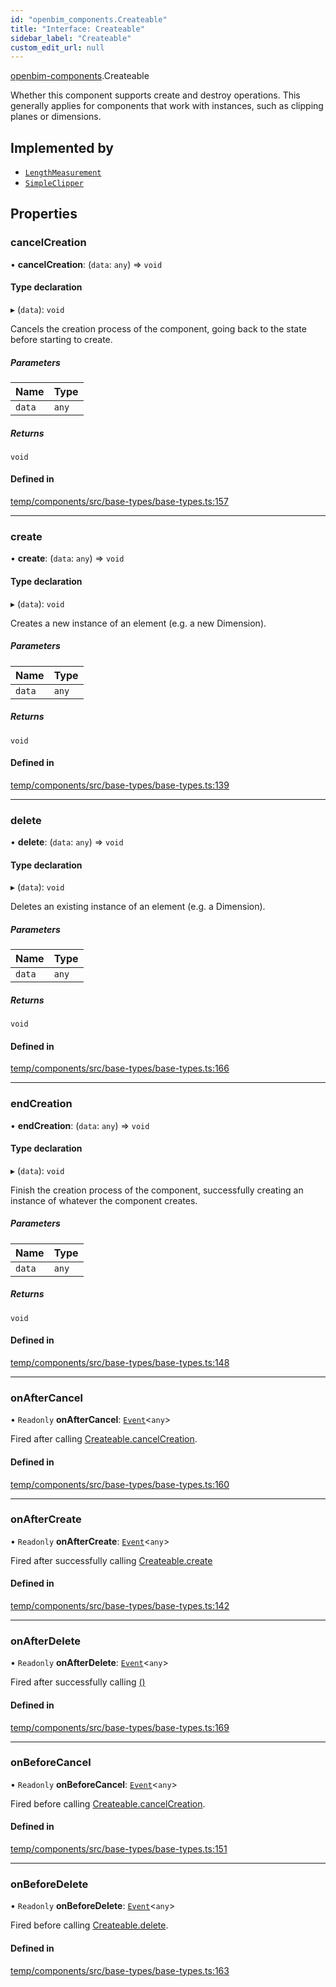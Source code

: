 ```yaml
---
id: "openbim_components.Createable"
title: "Interface: Createable"
sidebar_label: "Createable"
custom_edit_url: null
---
```


[openbim-components](../modules/openbim_components.md).Createable

Whether this component supports create and destroy operations. This generally
applies for components that work with instances, such as clipping planes or
dimensions.

## Implemented by

- [`LengthMeasurement`](../classes/openbim_components.LengthMeasurement.md)
- [`SimpleClipper`](../classes/openbim_components.SimpleClipper.md)

## Properties

### cancelCreation

• **cancelCreation**: (`data`: `any`) => `void`

#### Type declaration

▸ (`data`): `void`

Cancels the creation process of the component, going back to the state
before starting to create.

##### Parameters

| Name | Type |
| :------ | :------ |
| `data` | `any` |

##### Returns

`void`

#### Defined in

[temp/components/src/base-types/base-types.ts:157](https://github.com/ThatOpen/engine_components/blob/0c38d20/src/base-types/base-types.ts#L157)

___

### create

• **create**: (`data`: `any`) => `void`

#### Type declaration

▸ (`data`): `void`

Creates a new instance of an element (e.g. a new Dimension).

##### Parameters

| Name | Type |
| :------ | :------ |
| `data` | `any` |

##### Returns

`void`

#### Defined in

[temp/components/src/base-types/base-types.ts:139](https://github.com/ThatOpen/engine_components/blob/0c38d20/src/base-types/base-types.ts#L139)

___

### delete

• **delete**: (`data`: `any`) => `void`

#### Type declaration

▸ (`data`): `void`

Deletes an existing instance of an element (e.g. a Dimension).

##### Parameters

| Name | Type |
| :------ | :------ |
| `data` | `any` |

##### Returns

`void`

#### Defined in

[temp/components/src/base-types/base-types.ts:166](https://github.com/ThatOpen/engine_components/blob/0c38d20/src/base-types/base-types.ts#L166)

___

### endCreation

• **endCreation**: (`data`: `any`) => `void`

#### Type declaration

▸ (`data`): `void`

Finish the creation process of the component, successfully creating an
instance of whatever the component creates.

##### Parameters

| Name | Type |
| :------ | :------ |
| `data` | `any` |

##### Returns

`void`

#### Defined in

[temp/components/src/base-types/base-types.ts:148](https://github.com/ThatOpen/engine_components/blob/0c38d20/src/base-types/base-types.ts#L148)

___

### onAfterCancel

• `Readonly` **onAfterCancel**: [`Event`](../classes/openbim_components.Event.md)<`any`\>

Fired after calling [Createable.cancelCreation](openbim_components.Createable.md#cancelcreation).

#### Defined in

[temp/components/src/base-types/base-types.ts:160](https://github.com/ThatOpen/engine_components/blob/0c38d20/src/base-types/base-types.ts#L160)

___

### onAfterCreate

• `Readonly` **onAfterCreate**: [`Event`](../classes/openbim_components.Event.md)<`any`\>

Fired after successfully calling [Createable.create](openbim_components.Createable.md#create)

#### Defined in

[temp/components/src/base-types/base-types.ts:142](https://github.com/ThatOpen/engine_components/blob/0c38d20/src/base-types/base-types.ts#L142)

___

### onAfterDelete

• `Readonly` **onAfterDelete**: [`Event`](../classes/openbim_components.Event.md)<`any`\>

Fired after successfully calling [()](openbim_components.Createable.md#delete)

#### Defined in

[temp/components/src/base-types/base-types.ts:169](https://github.com/ThatOpen/engine_components/blob/0c38d20/src/base-types/base-types.ts#L169)

___

### onBeforeCancel

• `Readonly` **onBeforeCancel**: [`Event`](../classes/openbim_components.Event.md)<`any`\>

Fired before calling [Createable.cancelCreation](openbim_components.Createable.md#cancelcreation).

#### Defined in

[temp/components/src/base-types/base-types.ts:151](https://github.com/ThatOpen/engine_components/blob/0c38d20/src/base-types/base-types.ts#L151)

___

### onBeforeDelete

• `Readonly` **onBeforeDelete**: [`Event`](../classes/openbim_components.Event.md)<`any`\>

Fired before calling [Createable.delete](openbim_components.Createable.md#delete).

#### Defined in

[temp/components/src/base-types/base-types.ts:163](https://github.com/ThatOpen/engine_components/blob/0c38d20/src/base-types/base-types.ts#L163)
